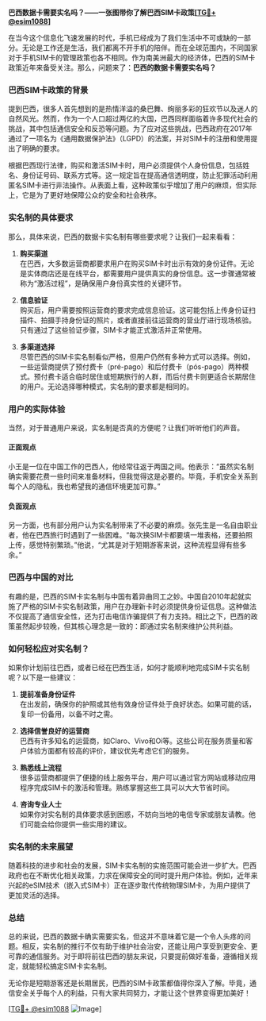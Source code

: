 **巴西数据卡需要实名吗？——一张图带你了解巴西SIM卡政策[[TG💪+ @esim1088](https://t.me/s/esim1088)]**

在当今这个信息化飞速发展的时代，手机已经成为了我们生活中不可或缺的一部分。无论是工作还是生活，我们都离不开手机的陪伴。而在全球范围内，不同国家对于手机SIM卡的管理政策也各不相同。作为南美洲最大的经济体，巴西的SIM卡政策近年来备受关注。那么，问题来了：**巴西的数据卡需要实名吗？**

### 巴西SIM卡政策的背景

提到巴西，很多人首先想到的是热情洋溢的桑巴舞、绚丽多彩的狂欢节以及迷人的自然风光。然而，作为一个人口超过两亿的大国，巴西同样面临着许多现代社会的挑战，其中包括通信安全和反恐等问题。为了应对这些挑战，巴西政府在2017年通过了一项名为《通用数据保护法》（LGPD）的法案，并对SIM卡的注册和使用提出了明确的要求。

根据巴西现行法律，购买和激活SIM卡时，用户必须提供个人身份信息，包括姓名、身份证号码、联系方式等。这一规定旨在提高通信透明度，防止犯罪活动利用匿名SIM卡进行非法操作。从表面上看，这种政策似乎增加了用户的麻烦，但实际上，它是为了更好地保障公众的安全和社会秩序。

### 实名制的具体要求

那么，具体来说，巴西的数据卡实名制有哪些要求呢？让我们一起来看看：

1. **购买渠道**  
   在巴西，大多数运营商都要求用户在购买SIM卡时出示有效的身份证件。无论是实体商店还是在线平台，都需要用户提供真实的身份信息。这一步骤通常被称为“激活过程”，是确保用户身份真实性的关键环节。

2. **信息验证**  
   购买后，用户需要按照运营商的要求完成信息验证。这可能包括上传身份证扫描件、拍摄手持身份证的照片，或者直接前往运营商的营业厅进行现场核验。只有通过了这些验证步骤，SIM卡才能正式激活并正常使用。

3. **多渠道选择**  
   尽管巴西的SIM卡实名制看似严格，但用户仍然有多种方式可以选择。例如，一些运营商提供了预付费卡（pré-pago）和后付费卡（pós-pago）两种模式。预付费卡适合临时居住或短期旅行的人群，而后付费卡则更适合长期居住的用户。无论选择哪种模式，实名制的要求都是相同的。

### 用户的实际体验

当然，对于普通用户来说，实名制是否真的方便呢？让我们听听他们的声音。

#### 正面观点
小王是一位在中国工作的巴西人，他经常往返于两国之间。他表示：“虽然实名制确实需要花费一些时间来准备材料，但我觉得这是必要的。毕竟，手机安全关系到每个人的隐私，我也希望我的通信环境更加可靠。”

#### 负面观点
另一方面，也有部分用户认为实名制带来了不必要的麻烦。张先生是一名自由职业者，他在巴西旅行时遇到了一些困难。“每次换SIM卡都要填一堆表格，还要拍照上传，感觉特别繁琐。”他说，“尤其是对于短期游客来说，这种流程显得有些多余。”

### 巴西与中国的对比

有趣的是，巴西的SIM卡实名制与中国有着异曲同工之妙。中国自2010年起就实施了严格的SIM卡实名制政策，用户在办理新卡时必须提供身份证信息。这种做法不仅提高了通信安全性，还为打击电信诈骗提供了有力支持。相比之下，巴西的政策虽然起步较晚，但其核心理念是一致的：即通过实名制来维护公共利益。

### 如何轻松应对实名制？

如果你计划前往巴西，或者已经在巴西生活，如何才能顺利地完成SIM卡实名制呢？以下是一些建议：

1. **提前准备身份证件**  
   在出发前，确保你的护照或其他有效身份证件处于良好状态。如果可能的话，复印一份备用，以备不时之需。

2. **选择信誉良好的运营商**  
   巴西有许多知名的运营商，如Claro、Vivo和Oi等。这些公司在服务质量和客户体验方面都有较高的评价，建议优先考虑它们的服务。

3. **熟悉线上流程**  
   很多运营商都提供了便捷的线上服务平台，用户可以通过官方网站或移动应用程序完成SIM卡的激活和管理。熟练掌握这些工具可以大大节省时间。

4. **咨询专业人士**  
   如果你对实名制的具体要求感到困惑，不妨向当地的电信专家或朋友请教。他们可能会给你提供一些实用的建议。

### 实名制的未来展望

随着科技的进步和社会的发展，SIM卡实名制的实施范围可能会进一步扩大。巴西政府也在不断优化相关政策，力求在保障安全的同时提升用户体验。例如，近年来兴起的eSIM技术（嵌入式SIM卡）正在逐步取代传统物理SIM卡，为用户提供了更加灵活的选择。

### 总结

总的来说，巴西的数据卡确实需要实名，但这并不意味着它是一个令人头疼的问题。相反，实名制的推行不仅有助于维护社会治安，还能让用户享受到更安全、更可靠的通信服务。对于即将前往巴西的朋友来说，只要提前做好准备，遵循相关规定，就能轻松搞定SIM卡实名制。

无论你是短期游客还是长期居民，巴西的SIM卡政策都值得你深入了解。毕竟，通信安全关乎每个人的利益，只有大家共同努力，才能让这个世界变得更加美好！

[[TG💪+ @esim1088](https://t.me/s/esim1088) ![Image](https://i.postimg.cc/4NQfJmqS/Snipaste-2025-05-13-00-14-12.png)]
